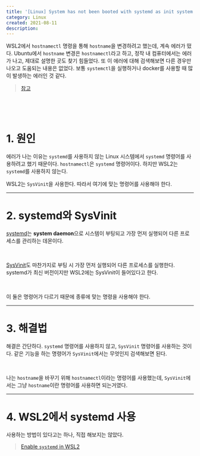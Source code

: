 ```yaml
---
title: '[Linux] System has not been booted with systemd as init system (PID 1). 해결법'
category: Linux
created: 2021-08-11
description:
---
```


WSL2에서 `hostnamectl` 명령을 통해 `hostname`을 변경하려고 했는데, 계속 에러가 떴다. Ubuntu에서 `hostname` 변경은 `hostnamectl`라고 하고, 정작 내 컴퓨터에서는 에러가 나고, 제대로 설명한 곳도 찾기 힘들었다. 또 이 에러에 대해 검색해보면 다른 경우만 나오고 도움되는 내용은 없었다. 보통 `systemctl`을 실행하거나 docker를 사용할 때 많이 발생하는 에러인 것 같다.

> [참고](https://linuxhandbook.com/system-has-not-been-booted-with-systemd/)

<br><br><br>

# 1. 원인

에러가 나는 이유는 `systemd`를 사용하지 않는 Linux 시스템에서 `systemd` 명령어를 사용하려고 했기 때문이다. `hostnamectl`은 `systemd` 명령어이다. 하지만 WSL2는 `systemd`를 사용하지 않는다.

WSL2는 `SysVinit`을 사용한다. 따라서 여기에 맞는 명령어를 사용해야 한다.

---

# 2. systemd와 SysVinit

[systemd](https://wiki.archlinux.org/title/Systemd)는 **system daemon**으로 시스템이 부팅되고 가장 먼저 실행되어 다른 프로세스를 관리하는 데몬이다.

<br>

[SysVinit](https://wiki.archlinux.org/title/SysVinit)도 마찬가지로 부팅 시 가장 먼저 실행되어 다른 프로세스를 실행한다. systemd가 최신 버전이지만 WSL2에는 SysVinit이 들어있다고 한다.

<br>

이 둘은 명령어가 다르기 때문에 종류에 맞는 명령을 사용해야 한다.

---

# 3. 해결법

해결은 간단하다. `systemd` 명령어를 사용하지 않고, `SysVinit` 명령어를 사용하는 것이다. 같은 기능을 하는 명령어가 `SysVinit`에서는 무엇인지 검색해보면 된다.

<br>

나는 `hostname`을 바꾸기 위해 `hostnamectl`이라는 명령어를 사용했는데, `SysVinit`에서는 그냥 `hostname`이란 명령어를 사용하면 되는거였다.

---

# 4. WSL2에서 systemd 사용

사용하는 방법이 있다고는 하나, 직접 해보지는 않았다.

> [Enable `systemd` in WSL2](https://gist.github.com/djfdyuruiry/6720faa3f9fc59bfdf6284ee1f41f950)
